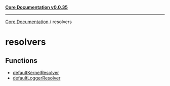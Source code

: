 [**Core Documentation v0.0.35**](../README.md)

***

[Core Documentation](../modules.md) / resolvers

# resolvers

## Functions

- [defaultKernelResolver](functions/defaultKernelResolver.md)
- [defaultLoggerResolver](functions/defaultLoggerResolver.md)
